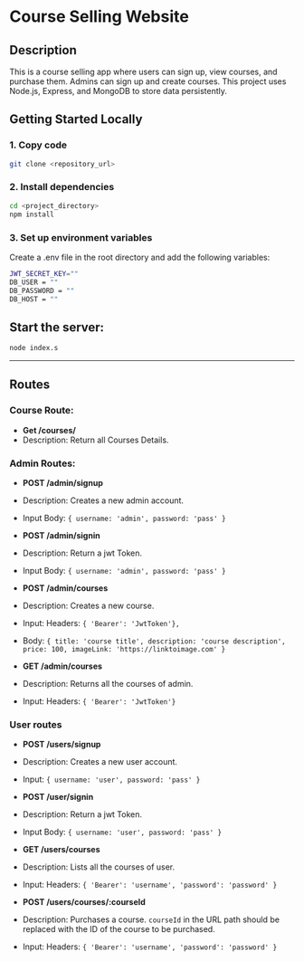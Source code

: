 # Course Selling Website

## Description

This is a course selling app where users can sign up, view courses, and purchase them. Admins can sign up and create courses. 
This project uses Node.js, Express, and MongoDB to store data persistently.

## Getting Started Locally

### 1. Copy code

```bash
git clone <repository_url>
```

### 2. Install dependencies

```bash
cd <project_directory>
npm install
```

### 3. Set up environment variables

Create a .env file in the root directory and add the following variables:

```bash
JWT_SECRET_KEY=""
DB_USER = ""
DB_PASSWORD = ""
DB_HOST = ""
```

## **Start the server:**

 ```bash
 node index.s
 ```

 ---

## Routes

### Course Route:

- **Get /courses/**
- Description: Return all Courses Details.



### Admin Routes:

- **POST /admin/signup**
- Description: Creates a new admin account.
- Input Body: `{ username: 'admin', password: 'pass' }`
- **POST /admin/signin**
- Description: Return a jwt Token.
- Input Body: `{ username: 'admin', password: 'pass' }`

- **POST /admin/courses**
- Description: Creates a new course.
- Input: Headers: `{ 'Bearer': 'JwtToken'},`
- Body: `{ title: 'course title', description: 'course description', price: 100, imageLink: 'https://linktoimage.com' }`

- **GET /admin/courses**
- Description: Returns all the courses of admin.
- Input: Headers: `{ 'Bearer': 'JwtToken'}`


### User routes

- **POST /users/signup**
- Description: Creates a new user account.
- Input: `{ username: 'user', password: 'pass' }`

- **POST /user/signin**
- Description: Return a jwt Token.
- Input Body: `{ username: 'user', password: 'pass' }`

- **GET /users/courses**
- Description: Lists all the courses of user.
- Input: Headers: `{ 'Bearer': 'username', 'password': 'password' }`


- **POST /users/courses/:courseId**
- Description: Purchases a course. `courseId` in the URL path should be replaced with the ID of the course to be purchased.
- Input: Headers: `{ 'Bearer': 'username', 'password': 'password' }`




